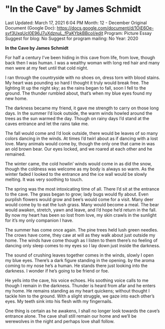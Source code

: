 # "In the Cave" by James Schmidt

Last Updated: March 17, 2021 6:04 PM
Month: 12 - December
Original Document (Google Doc): https://docs.google.com/document/d/1OjE6Oe-svf3UxqUcI0E96J7uXdznuL_fPaKYbkBBcoI/edit
Program: Picture Essay
Suggest for blog: No
Suggest for program mailing: No
Year: 2020

**In the Cave by James Schmidt**

For half a century I’ve been hiding in this cave from life, from love, though back then I was human. I was a wealthy woman with long red hair and many men were at my feet until that cold night.

I ran through the countryside with no shoes on, dress torn with blood stains. My heart was pounding so hard I thought it truly would break free. The lighting lit up the night sky; as the rains began to fall, soon I fell to the ground. The thunder rumbled about, that’s when my blue eyes found my new home.

The darkness became my friend, it gave me strength to carry on those long days. In the summer I’d look outside, the warm winds howled around the trees as the sun warmed the day. Though on rainy days I’d stand at the caves entrance and let the rains take me.

The fall would come and I’d look outside, there would be leaves of so many colors dancing in the winds. At times I’d twirl about as if dancing with a lost love. Many animals would come by, though the only one that came in was an old brown bear. Our eyes locked, and we roared at each other and he remained.

The winter came, the cold howlin’ winds would come in as did the snow, though the coldness was welcome as my body is always so warm. As the winter faded I looked to the entrance and the ice wall would be slowly melting. It was very soothing to touch.

The spring was the most intoxicating time of all. There I’d sit at the entrance to the cave. The grass began to grow; lady bugs would fly about. Even purplish flowers would grow and bee’s would come for a visit. Many deer would come by to eat the lush grass. Many would become a meal. The bear would awaken, stretch, yawn and leave, and I’d hope he’d return in the fall. By now my heart has been so lost from love, my skin crawls in the sunlight for it’s my only companion I have.

The summer has come once again. The pine trees held lush green needles. The crows have come, they caw at will as they walk about just outside my home. The winds have come though as I listen to them there’s no feeling of dancing only sleep comes to my eyes so I lay down just inside the darkness.

The sound of crushing leaves together comes in the winds, slowly I open my blue eyes. There’s a dark figure standing in the opening. by the aroma coming to my nose he’s a human. He stands there just looking into the darkness. I wonder if he’s going to be friend or foe.

He yells into the cave, his voice echoes. His soothing voice calls to me though I remain in the darkness. Thunder is heard from afar and he enters my home. He remains standing as my heart quickens; without thought I tackle him to the ground. With a slight struggle, we gaze into each other’s eyes. My teeth sink into his flesh with my fingernails.

One thing is certain as he awakens, I shall no longer look towards the cave’s entrance alone. The cave shall still remain our home and we’ll be werewolves in the night and perhaps love shall follow.